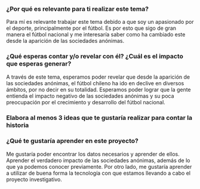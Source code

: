 ### ¿Por qué es relevante para ti realizar este tema?

Para mí es relevante trabajar este tema debido a que soy un apasionado por el deporte, principalmente por el fútbol. Es por esto que sigo de gran manera el fútbol nacional y me interesaría saber como ha cambiado este desde la aparición de las sociedades anónimas.

### ¿Qué esperas contar y/o revelar con él? ¿Cuál es el impacto que esperas generar?

A través de este tema, esperamos poder revelar que desde la aparición de las sociedades anónimas, el fútbol chileno ha ido en declive en diversos ámbitos, por no decir en su totalidad. Esperamos poder lograr que la gente entienda el impacto negativo de las sociedades anónimas y su poca preocupación por el crecimiento y desarrollo del fútbol nacional.

### Elabora al menos 3 ideas que te gustaría realizar para contar la historia



### ¿Qué te gustaría aprender en este proyecto?

Me gustaría poder encontrar los datos necesarios y aprender de ellos. Aprender el verdadero impacto de las sociedades anónimas, además de lo que ya podemos conocer previamente. Por otro lado, me gustaría aprender a utilizar de buena forma la tecnología con que estamos llevando a cabo el proyecto investigativo.
